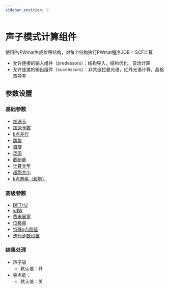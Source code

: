 ```yaml
---
sidebar_position: 9
---
```


# 声子模式计算组件
使用PyPWmat生成位移结构，对每个结构执行PWmat程序JOB = SCF计算

- 允许连接的输入组件（predessors）：结构导入，结构优化，自洽计算
- 允许连接的输出组件（successors）：非共振拉曼光谱，红外光谱计算，晶格热导率

## 参数设置

### 基础参数

- [加速卡](../parameters/qflow_parameters_gpu.md)
- [加速卡数](../parameters/qflow_parameters_gpu_number.md)
- [k点并行](../parameters/qflow_parameters_kpara.md)
- [赝势](../parameters/qflow_parameters_pp.md)
- [自旋](../parameters/qflow_parameters_spin.md)
- [泛函](../parameters/qflow_parameters_xcfunctional.md)
- [截断能](../parameters/qflow_parameters_ecut.md)
- [计算类型](../parameters/qflow_parameters_phonon.md)
- [超胞大小](../parameters/qflow_parameters_kmesh_supercell.md)
- [k点网格（超胞）](../parameters/qflow_parameters_kmesh_supercell.md)

### 高级参数

- [DFT+U](../parameters/qflow_parameters_dft+u.md)
- [vdW](../parameters/qflow_parameters_vdw.md)
- [费米展宽](../parameters/qflow_parameters_fermide.md)
- [位移量](../parameters/qflow_parameters_phonon.md)
- [特殊q点路径](../parameters/qflow_parameters_phonon.md)
- [迭代步数设置](../parameters/qflow_parameters_iteration.md)

### 结果处理

- 声子谱
  - 默认值：开
- 零点能：
  - 默认值：关

